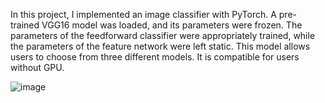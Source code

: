 
In this project, I implemented an image classifier with PyTorch. A pre-trained VGG16 model was loaded, and its parameters were frozen. The parameters of the feedforward classifier were appropriately trained, while the parameters of the feature network were left static. This model allows users to choose from three different models. It is compatible for users without GPU.


![image](https://github.com/Gazalshyam/Image_Classifier/assets/73297353/eb055dd7-d53b-4ba5-bc14-f9997984e7dd)


